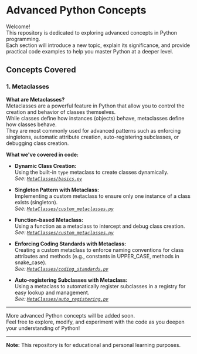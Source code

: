 # Advanced Python Concepts

Welcome!  
This repository is dedicated to exploring advanced concepts in Python programming.  
Each section will introduce a new topic, explain its significance, and provide practical code examples to help you master Python at a deeper level.

## Concepts Covered

### 1. Metaclasses

**What are Metaclasses?**  
Metaclasses are a powerful feature in Python that allow you to control the creation and behavior of classes themselves.  
While classes define how instances (objects) behave, metaclasses define how classes behave.  
They are most commonly used for advanced patterns such as enforcing singletons, automatic attribute creation, auto-registering subclasses, or debugging class creation.

**What we've covered in code:**

- **Dynamic Class Creation:**  
  Using the built-in `type` metaclass to create classes dynamically.  
  *See: [`MetaClasses/basics.py`](MetaClasses/basics.py)*

- **Singleton Pattern with Metaclass:**  
  Implementing a custom metaclass to ensure only one instance of a class exists (singleton).  
  *See: [`MetaClasses/custom_metaclasses.py`](MetaClasses/custom_metaclasses.py)*

- **Function-based Metaclass:**  
  Using a function as a metaclass to intercept and debug class creation.  
  *See: [`MetaClasses/custom_metaclasses.py`](MetaClasses/custom_metaclasses.py)*

- **Enforcing Coding Standards with Metaclass:**  
  Creating a custom metaclass to enforce naming conventions for class attributes and methods (e.g., constants in UPPER_CASE, methods in snake_case).  
  *See: [`MetaClasses/coding_standards.py`](MetaClasses/coding_standards.py)*

- **Auto-registering Subclasses with Metaclass:**  
  Using a metaclass to automatically register subclasses in a registry for easy lookup and management.  
  *See: [`MetaClasses/auto_registering.py`](MetaClasses/auto_registering.py)*

---

More advanced Python concepts will be added soon.  
Feel free to explore, modify, and experiment with the code as you deepen your understanding of Python!

---
**Note:** This repository is for educational and personal learning purposes.